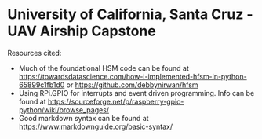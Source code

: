 # University of California, Santa Cruz - UAV Airship Capstone 

Resources cited:
- Much of the foundational HSM code can be found at https://towardsdatascience.com/how-i-implemented-hfsm-in-python-65899c1fb1d0 or https://github.com/debbynirwan/hfsm
- Using RPi.GPIO for interrupts and event driven programming. Info can be found at https://sourceforge.net/p/raspberry-gpio-python/wiki/browse_pages/
- Good markdown syntax can be found at https://www.markdownguide.org/basic-syntax/